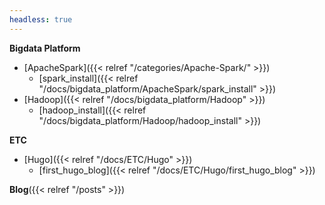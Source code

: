 ```yaml
---
headless: true
---
```


**Bigdata Platform**

- [ApacheSpark]({{< relref "/categories/Apache-Spark/" >}})
  - [spark_install]({{< relref "/docs/bigdata_platform/ApacheSpark/spark_install" >}})
- [Hadoop]({{< relref "/docs/bigdata_platform/Hadoop" >}})
  - [hadoop_install]({{< relref "/docs/bigdata_platform/Hadoop/hadoop_install" >}})
    <br />

**ETC**

- [Hugo]({{< relref "/docs/ETC/Hugo" >}})
  - [first_hugo_blog]({{< relref "/docs/ETC/Hugo/first_hugo_blog" >}})
    <br />

**Blog**({{< relref "/posts" >}})
